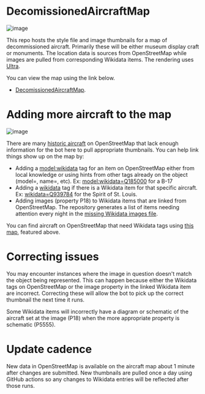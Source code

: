

# DecomissionedAircraftMap

![image](https://github.com/user-attachments/assets/612b113d-9a93-4ff3-9bab-6bf0276926c1)

This repo hosts the style file and image thumbnails for a map of decommissioned aircraft. Primarily these will be either museum display craft or monuments. The location data is sources from OpenStreetMap while images are pulled from corresponding Wikidata items. The rendering uses  [Ultra](https://overpass-ultra.us/).

You can view the map using the link below.

* [DecomissionedAircraftMap](https://overpass-ultra.us/#map&query=url:https://raw.githubusercontent.com/watmildon/DecomissionedAircraftMap/refs/heads/main/AircraftMap.ultra).

# Adding more aircraft to the map

![image](https://github.com/user-attachments/assets/a1f15a90-47b7-405e-b88b-bff291c3d948)

There are many [historic aircraft](https://wiki.openstreetmap.org/wiki/Tag:historic=aircraft) on OpenStreetMap that lack enough information for the bot here to pull appropriate thumbnails. You can help link things show up on the map by:

* Adding a [model:wikidata](https://wiki.openstreetmap.org/wiki/Key:model:wikidata) tag for an item on OpenStreetMap either from local knowledge or using hints from other tags already on the object (model=, name=, etc). Ex: [model:wikidata=Q185000](https://www.wikidata.org/wiki/Q185000) for a B-17
* Adding a [wikidata](https://wiki.openstreetmap.org/wiki/Key:wikidata) tag if there is a Wikidata item for that specific aircraft. Ex: [wikidata=Q939784](https://www.wikidata.org/wiki/Q939784) for the Spirit of St. Louis.
* Adding images (property P18) to Wikidata items that are linked from OpenStreetMap. The repository generates a list of items needing attention every night in the [missing Wikidata images file](https://github.com/watmildon/DecomissionedAircraftMap/blob/main/wikidataItemsNeedingReview.txt).

You can find aircraft on OpenStreetMap that need Wikidata tags using [this map](https://ultra.trailsta.sh/#map&m=1.09/0.0000/-1.3357&q=NoewrgLgXAVgziAdgXWBAlgWwKbmgJgFZkBuAKAHoKACAcwEMIALbAJ2tezjABsI4yiAO6tgAIibo4EEK3QBjMQF4x9dK3mt6AMwhjUAQiHoA1ugAmjeobGYQ57DyjGzliPX3kq1AA5zEEBxcvPxkeNTy2AFsJEA), featured above. 

# Correcting issues

You may encounter instances where the image in question doesn't match the object being represented. This can happen because either the Wikidata tags on OpenStreetMap or the image property in the linked Wikidata item are incorrect. Correcting these will allow the bot to pick up the correct thumbnail the next time it runs.

Some Wikidata items will incorrectly have a diagram or schematic of the aircraft set at the image (P18) when the more appropriate property is schematic (P5555).


# Update cadence

New data in OpenStreetMap is available on the aircraft map about 1 minute after changes are submitted. New thumbnails are pulled once a day using GitHub actions so any changes to Wikidata entries will be reflected after those runs.
